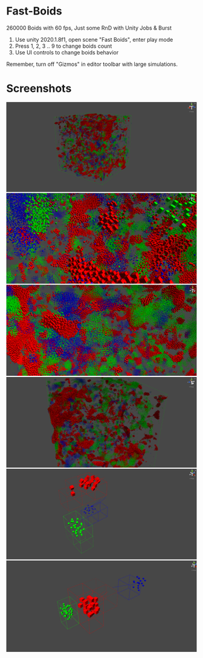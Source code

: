 # Fast-Boids
260000 Boids with 60 fps, Just some RnD with Unity Jobs & Burst

1. Use unity 2020.1.8f1, open scene "Fast Boids", enter play mode
2. Press 1, 2, 3 .. 9 to change boids count
3. Use UI controls to change boids behavior

Remember, turn off "Gizmos" in editor toolbar with large simulations.

# Screenshots
<p align="center">
  <img src="https://github.com/ObelardO/Fast-Boids/blob/main/ReadmeData/screenshot_01.png">
  <img src="https://github.com/ObelardO/Fast-Boids/blob/main/ReadmeData/screenshot_02.png">
  <img src="https://github.com/ObelardO/Fast-Boids/blob/main/ReadmeData/screenshot_03.png">
  <img src="https://github.com/ObelardO/Fast-Boids/blob/main/ReadmeData/screenshot_04.png">
  <img src="https://github.com/ObelardO/Fast-Boids/blob/main/ReadmeData/screenshot_05.png">
  <img src="https://github.com/ObelardO/Fast-Boids/blob/main/ReadmeData/screenshot_06.png">
</p>
